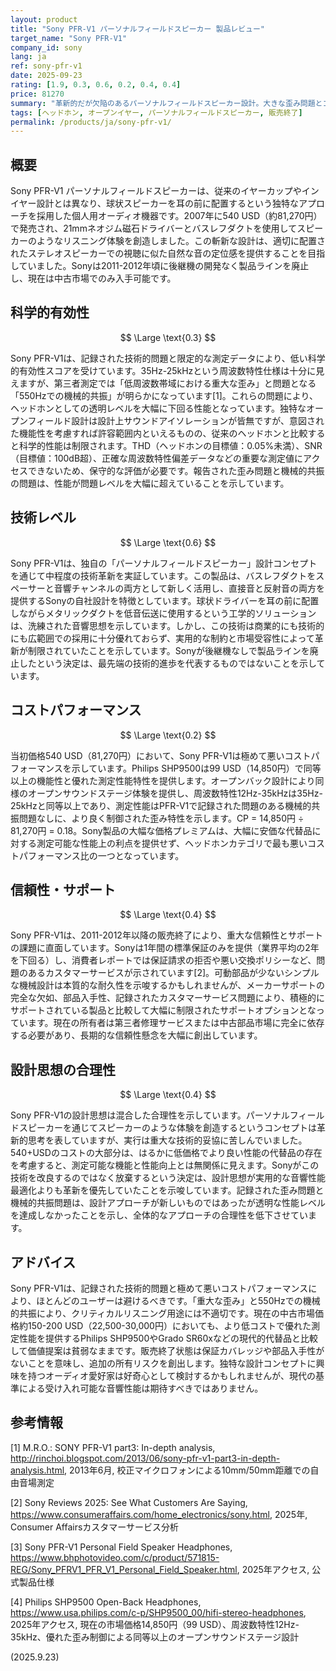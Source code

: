 ```yaml
---
layout: product
title: "Sony PFR-V1 パーソナルフィールドスピーカー 製品レビュー"
target_name: "Sony PFR-V1"
company_id: sony
lang: ja
ref: sony-pfr-v1
date: 2025-09-23
rating: [1.9, 0.3, 0.6, 0.2, 0.4, 0.4]
price: 81270
summary: "革新的だが欠陥のあるパーソナルフィールドスピーカー設計。大きな歪み問題とコストパフォーマンスの悪さがあり、2012年以降販売終了。"
tags: [ヘッドホン, オープンイヤー, パーソナルフィールドスピーカー, 販売終了]
permalink: /products/ja/sony-pfr-v1/
---
```


## 概要

Sony PFR-V1 パーソナルフィールドスピーカーは、従来のイヤーカップやインイヤー設計とは異なり、球状スピーカーを耳の前に配置するという独特なアプローチを採用した個人用オーディオ機器です。2007年に540 USD（約81,270円）で発売され、21mmネオジム磁石ドライバーとバスレフダクトを使用してスピーカーのようなリスニング体験を創造しました。この斬新な設計は、適切に配置されたステレオスピーカーでの視聴に似た自然な音の定位感を提供することを目指していました。Sonyは2011-2012年頃に後継機の開発なく製品ラインを廃止し、現在は中古市場でのみ入手可能です。

## 科学的有効性

$$ \Large \text{0.3} $$

Sony PFR-V1は、記録された技術的問題と限定的な測定データにより、低い科学的有効性スコアを受けています。35Hz-25kHzという周波数特性仕様は十分に見えますが、第三者測定では「低周波数帯域における重大な歪み」と問題となる「550Hzでの機械的共振」が明らかになっています[1]。これらの問題により、ヘッドホンとしての透明レベルを大幅に下回る性能となっています。独特なオープンフィールド設計は設計上サウンドアイソレーションが皆無ですが、意図された機能性を考慮すれば許容範囲内といえるものの、従来のヘッドホンと比較すると科学的性能は制限されます。THD（ヘッドホンの目標値：0.05%未満）、SNR（目標値：100dB超）、正確な周波数特性偏差データなどの重要な測定値にアクセスできないため、保守的な評価が必要です。報告された歪み問題と機械的共振の問題は、性能が問題レベルを大幅に超えていることを示しています。

## 技術レベル

$$ \Large \text{0.6} $$

Sony PFR-V1は、独自の「パーソナルフィールドスピーカー」設計コンセプトを通じて中程度の技術革新を実証しています。この製品は、バスレフダクトをスペーサーと音響チャンネルの両方として新しく活用し、直接音と反射音の両方を提供するSonyの自社設計を特徴としています。球状ドライバーを耳の前に配置しながらメタリックダクトを低音伝送に使用するという工学的ソリューションは、洗練された音響思想を示しています。しかし、この技術は商業的にも技術的にも広範囲での採用に十分優れておらず、実用的な制約と市場受容性によって革新が制限されていたことを示しています。Sonyが後継機なしで製品ラインを廃止したという決定は、最先端の技術的進歩を代表するものではないことを示しています。

## コストパフォーマンス

$$ \Large \text{0.2} $$

当初価格540 USD（81,270円）において、Sony PFR-V1は極めて悪いコストパフォーマンスを示しています。Philips SHP9500は99 USD（14,850円）で同等以上の機能性と優れた測定性能特性を提供します。オープンバック設計により同様のオープンサウンドステージ体験を提供し、周波数特性12Hz-35kHzは35Hz-25kHzと同等以上であり、測定性能はPFR-V1で記録された問題のある機械的共振問題なしに、より良く制御された歪み特性を示します。CP = 14,850円 ÷ 81,270円 = 0.18。Sony製品の大幅な価格プレミアムは、大幅に安価な代替品に対する測定可能な性能上の利点を提供せず、ヘッドホンカテゴリで最も悪いコストパフォーマンス比の一つとなっています。

## 信頼性・サポート

$$ \Large \text{0.4} $$

Sony PFR-V1は、2011-2012年以降の販売終了により、重大な信頼性とサポートの課題に直面しています。Sonyは1年間の標準保証のみを提供（業界平均の2年を下回る）し、消費者レポートでは保証請求の拒否や悪い交換ポリシーなど、問題のあるカスタマーサービスが示されています[2]。可動部品が少ないシンプルな機械設計は本質的な耐久性を示唆するかもしれませんが、メーカーサポートの完全な欠如、部品入手性、記録されたカスタマーサービス問題により、積極的にサポートされている製品と比較して大幅に制限されたサポートオプションとなっています。現在の所有者は第三者修理サービスまたは中古部品市場に完全に依存する必要があり、長期的な信頼性懸念を大幅に創出しています。

## 設計思想の合理性

$$ \Large \text{0.4} $$

Sony PFR-V1の設計思想は混合した合理性を示しています。パーソナルフィールドスピーカーを通じてスピーカーのような体験を創造するというコンセプトは革新的思考を表していますが、実行は重大な技術的妥協に苦しんでいました。540+USDのコストの大部分は、はるかに低価格でより良い性能の代替品の存在を考慮すると、測定可能な機能と性能向上とは無関係に見えます。Sonyがこの技術を改良するのではなく放棄するという決定は、設計思想が実用的な音響性能最適化よりも革新を優先していたことを示唆しています。記録された歪み問題と機械的共振問題は、設計アプローチが新しいものではあったが透明な性能レベルを達成しなかったことを示し、全体的なアプローチの合理性を低下させています。

## アドバイス

Sony PFR-V1は、記録された技術的問題と極めて悪いコストパフォーマンスにより、ほとんどのユーザーは避けるべきです。「重大な歪み」と550Hzでの機械的共振により、クリティカルリスニング用途には不適切です。現在の中古市場価格約150-200 USD（22,500-30,000円）においても、より低コストで優れた測定性能を提供するPhilips SHP9500やGrado SR60xなどの現代的代替品と比較して価値提案は貧弱なままです。販売終了状態は保証カバレッジや部品入手性がないことを意味し、追加の所有リスクを創出します。独特な設計コンセプトに興味を持つオーディオ愛好家は好奇心として検討するかもしれませんが、現代の基準による受け入れ可能な音響性能は期待すべきではありません。

## 参考情報

[1] M.R.O.: SONY PFR-V1 part3: In-depth analysis, http://rinchoi.blogspot.com/2013/06/sony-pfr-v1-part3-in-depth-analysis.html, 2013年6月, 校正マイクロフォンによる10mm/50mm距離での自由音場測定

[2] Sony Reviews 2025: See What Customers Are Saying, https://www.consumeraffairs.com/home_electronics/sony.html, 2025年, Consumer Affairsカスタマーサービス分析

[3] Sony PFR-V1 Personal Field Speaker Headphones, https://www.bhphotovideo.com/c/product/571815-REG/Sony_PFRV1_PFR_V1_Personal_Field_Speaker.html, 2025年アクセス, 公式製品仕様

[4] Philips SHP9500 Open-Back Headphones, https://www.usa.philips.com/c-p/SHP9500_00/hifi-stereo-headphones, 2025年アクセス, 現在の市場価格14,850円（99 USD）、周波数特性12Hz-35kHz、優れた歪み制御による同等以上のオープンサウンドステージ設計

(2025.9.23)